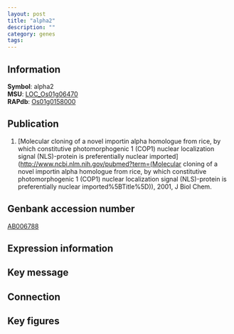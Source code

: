 ```yaml
---
layout: post
title: "alpha2"
description: ""
category: genes
tags: 
---
```


## Information
__Symbol__: alpha2  
__MSU__: [LOC_Os01g06470](http://rice.plantbiology.msu.edu/cgi-bin/ORF_infopage.cgi?orf=LOC_Os01g06470)  
__RAPdb__: [Os01g0158000](http://rapdb.dna.affrc.go.jp/viewer/gbrowse_details/irgsp1?name=Os01g0158000)  

## Publication
1. [Molecular cloning of a novel importin alpha homologue from rice, by which constitutive photomorphogenic 1 (COP1) nuclear localization signal (NLS)-protein is preferentially nuclear imported](http://www.ncbi.nlm.nih.gov/pubmed?term=(Molecular cloning of a novel importin alpha homologue from rice, by which constitutive photomorphogenic 1 (COP1) nuclear localization signal (NLS)-protein is preferentially nuclear imported%5BTitle%5D)), 2001, J Biol Chem.

## Genbank accession number
[AB006788](http://www.ncbi.nlm.nih.gov/nuccore/AB006788)

## Expression information

## Key message

## Connection

## Key figures


